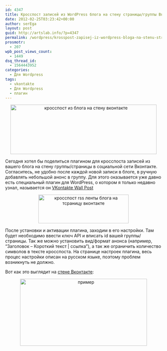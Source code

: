 ```yaml
---
id: 4347
title: Кросспост записей из WordPress блога на стену страницы/группы Вконтакте
date: 2012-02-25T03:23:42+00:00
author: serEga
layout: post
guid: http://artslab.info/?p=4347
permalink: /wordpress/krosspost-zapisej-iz-wordpress-bloga-na-stenu-stranicygruppy-vkontakte/
prosmotr:
  - 207
wpb_post_views_count:
  - 1449
dsq_thread_id:
  - 1564443952
categories:
  - Для Wordpress
tags:
  - vkontakte
  - Для Wordpress
  - плагин
---
```

<center>
  <img src="{{site.img_cdn}}/rss_wordpress_crosspost_vk.jpg" alt="кросспост из блога на стену вконтакте" title="rss_wordpress_crosspost_vk" width="470" height="159" class="aligncenter size-full wp-image-4356" srcset="{{site.img_cdn}}/rss_wordpress_crosspost_vk.jpg 470w, {{site.img_cdn}}/rss_wordpress_crosspost_vk-300x101.jpg 300w" sizes="(max-width: 470px) 100vw, 470px" />
</center>

Сегодня хотел бы поделиться плагином для кросспоста записей из вашего блога на стену группы/страницы в социальной сети Вконтакте. Согласитесь, не удобно после каждой новой записи в блоге, в ручную добавлять небольшой анонс в группу. Для этого оказывается уже давно есть специальный плагин для WordPress, о котором я только недавно узнал, называется он [VKontakte Wall Post](http://wordpress.org/extend/plugins/vkontakte-wall-post/)

<center>
  <img src="{{site.img_cdn}}/wordpress_rss_crosspost_vkontakte.png" alt="кросспост rss ленты блога на тсраницу вконтакте" title="wordpress_rss_crosspost_vkontakte" width="290" height="92" class="aligncenter size-full wp-image-4348" />
</center>

После установки и активации плагина, заходим в его настройки. Там будет необходимо ввести ключ API и вписать id вашей группы/страницы. Так же можно установить вид/формат анонса (например, &#8220;Заголовок &#8211; Короткий текст | ссылка&#8221;), а так же ограничить количество символов в тексте кросспоста. На странице настроек плагина, весь процес настройки описан на русском языке, поэтому проблем возникнуть не должно.

Вот как это выглядит на [стене Вконтакте](http://vk.com/artslabinfo):

<center>
  <img src="{{site.img_cdn}}/primer_crossposta_vkonakte.png" alt="пример" title="primer_crossposta_vkonakte" width="408" height="215" class="aligncenter size-full wp-image-4367" srcset="{{site.img_cdn}}/primer_crossposta_vkonakte.png 408w, {{site.img_cdn}}/primer_crossposta_vkonakte-300x158.png 300w" sizes="(max-width: 408px) 100vw, 408px" />
</center>